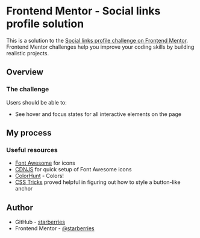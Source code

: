# Frontend Mentor - Social links profile solution

This is a solution to the [Social links profile challenge on Frontend Mentor](https://www.frontendmentor.io/challenges/social-links-profile-UG32l9m6dQ). Frontend Mentor challenges help you improve your coding skills by building realistic projects. 

<!-- ## Table of contents

- [Overview](#overview)
  - [The challenge](#the-challenge)
  - [Screenshot](#screenshot)
  - [Links](#links)
- [My process](#my-process)
  - [Built with](#built-with)
  - [What I learned](#what-i-learned)
  - [Continued development](#continued-development)
  - [Useful resources](#useful-resources)
- [Author](#author)
- [Acknowledgments](#acknowledgments) -->

## Overview

### The challenge

Users should be able to:

- See hover and focus states for all interactive elements on the page

<!-- ### Screenshot -->

<!-- ![](./screenshot.jpg) -->

<!-- ### Links -->

<!-- - Solution URL: [Add solution URL here](https://your-solution-url.com)
- Live Site URL: [Add live site URL here](https://your-live-site-url.com) -->

## My process

<!-- ### Built with

- Semantic HTML5 markup
- CSS custom properties
<!-- - Flexbox -->
<!-- - CSS Grid -->
<!-- Mobile-first workflow -->

<!-- ### What I learned -->
<!-- Stuff here -->

<!-- ### Continued development

Use this section to outline areas that you want to continue focusing on in future projects. These could be concepts you're still not completely comfortable with or techniques you found useful that you want to refine and perfect.

**Note: Delete this note and the content within this section and replace with your own plans for continued development.** -->

### Useful resources

- [Font Awesome](https://fontawesome.com/) for icons
- [CDNJS](https://cdnjs.com/libraries/font-awesome) for quick setup of Font Awesome icons
- [ColorHunt](https://colorhunt.co) - Colors!
- [CSS Tricks](https://css-tricks.com/css-basics-styling-links-like-boss/) proved helpful in figuring out how to style a button-like anchor

## Author

- GitHub - [starberries](https://github.com/starberries)
- Frontend Mentor - [@starberries](https://www.frontendmentor.io/profile/starberries)

<!-- ## Acknowledgments

This is where you can give a hat tip to anyone who helped you out on this project. Perhaps you worked in a team or got some inspiration from someone else's solution. This is the perfect place to give them some credit.

**Note: Delete this note and edit this section's content as necessary. If you completed this challenge by yourself, feel free to delete this section entirely.** -->
